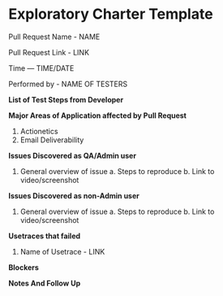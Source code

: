 # Exploratory Charter Template

  Pull Request Name - NAME
  
  Pull Request Link - LINK
  
  Time — TIME/DATE
  
  Performed by - NAME OF TESTERS

**List of Test Steps from Developer**

**Major Areas of Application affected by Pull Request**

1. Actionetics
2. Email Deliverability

**Issues Discovered as QA/Admin user**

1. General overview of issue
    a. Steps to reproduce
    b. Link to video/screenshot

**Issues Discovered as non-Admin user**

1. General overview of issue
    a. Steps to reproduce
    b. Link to video/screenshot

**Usetraces that failed**

1. Name of Usetrace - LINK

**Blockers**

**Notes And Follow Up**

